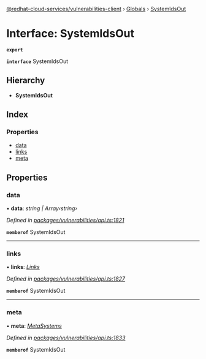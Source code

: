 [@redhat-cloud-services/vulnerabilities-client](../README.md) › [Globals](../globals.md) › [SystemIdsOut](systemidsout.md)

# Interface: SystemIdsOut

**`export`** 

**`interface`** SystemIdsOut

## Hierarchy

* **SystemIdsOut**

## Index

### Properties

* [data](systemidsout.md#data)
* [links](systemidsout.md#links)
* [meta](systemidsout.md#meta)

## Properties

###  data

• **data**: *string | Array‹string›*

*Defined in [packages/vulnerabilities/api.ts:1821](https://github.com/RedHatInsights/javascript-clients/blob/master/packages/vulnerabilities/api.ts#L1821)*

**`memberof`** SystemIdsOut

___

###  links

• **links**: *[Links](links.md)*

*Defined in [packages/vulnerabilities/api.ts:1827](https://github.com/RedHatInsights/javascript-clients/blob/master/packages/vulnerabilities/api.ts#L1827)*

**`memberof`** SystemIdsOut

___

###  meta

• **meta**: *[MetaSystems](metasystems.md)*

*Defined in [packages/vulnerabilities/api.ts:1833](https://github.com/RedHatInsights/javascript-clients/blob/master/packages/vulnerabilities/api.ts#L1833)*

**`memberof`** SystemIdsOut
